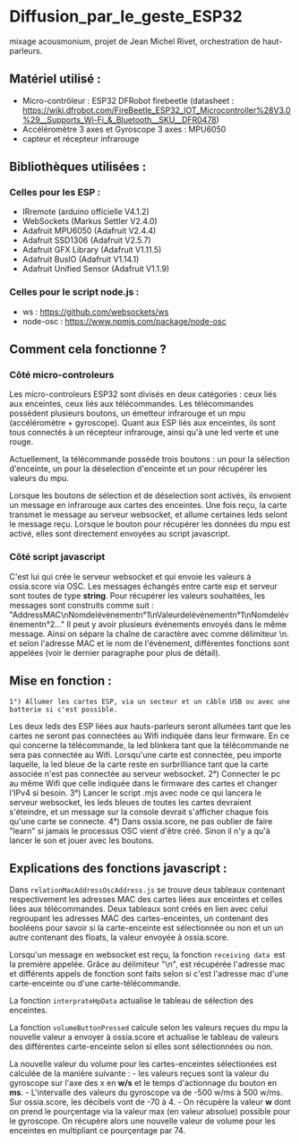 # Diffusion_par_le_geste_ESP32

mixage acousmonium, projet de Jean Michel Rivet, orchestration de haut-parleurs.  

## Matériel utilisé : 

- Micro-contrôleur : ESP32 DFRobot firebeetle (datasheet : https://wiki.dfrobot.com/FireBeetle_ESP32_IOT_Microcontroller%28V3.0%29__Supports_Wi-Fi_&_Bluetooth__SKU__DFR0478)
- Accéléromètre 3 axes et Gyroscope 3 axes : MPU6050
- capteur et récepteur infrarouge 

## Bibliothèques utilisées : 
### Celles pour les ESP :

- IRremote (arduino officielle V4.1.2)
- WebSockets (Markus Settler V2.4.0)
- Adafruit MPU6050 (Adafruit V2.4.4)
- Adafruit SSD1306 (Adafruit V2.5.7)
- Adafruit GFX Library (Adafruit V1.11.5)
- Adafruit BusIO (Adafruit V1.14.1)
- Adafruit Unified Sensor (Adafruit V1.1.9)

### Celles pour le script node.js : 
- ws : https://github.com/websockets/ws
- node-osc : https://www.npmjs.com/package/node-osc

## Comment cela fonctionne ? 
### Côté micro-controleurs 

Les micro-controleurs ESP32 sont divisés en deux catégories : ceux liés aux enceintes, ceux liés aux télécommandes. 
Les télécommandes possèdent plusieurs boutons, un émetteur infrarouge et un mpu (accéléromètre + gyroscope). Quant aux ESP liés aux enceintes, ils sont tous connectés à un récepteur infrarouge, ainsi qu'à une led verte et une rouge. 

Actuellement, la télécommande possède trois boutons : un pour la sélection d'enceinte, un pour la déselection d'enceinte et un pour récupérer les valeurs du mpu.

Lorsque les boutons de sélection et de déselection sont activés, ils envoient un message en infrarouge aux cartes des enceintes. Une fois reçu, la carte transmet le message au serveur websocket, et allume certaines leds selont le message reçu. 
Lorsque le bouton pour récupérer les données du mpu est activé, elles sont directement envoyées au script javascript. 

### Côté script javascript 

C'est lui qui crée le serveur websocket et qui envoie les valeurs à ossia.score via OSC. 
Les messages échangés entre carte esp et serveur sont toutes de type **string**. Pour récupérer les valeurs souhaitées, les messages sont construits comme suit : "AddressMAC\nNomdelévènementn°1\nValeurdelévènementn°1\nNomdelévènementn°2..." Il peut y avoir plusieurs évènements envoyés dans le même message. 
Ainsi on sépare la chaîne de caractère avec comme délimiteur \n. et selon l'adresse MAC et le nom de l'évènement, différentes fonctions sont appelées (voir le dernier paragraphe pour plus de détail).

## Mise en fonction :

    1°) Allumer les cartes ESP, via un secteur et un câble USB ou avec une batterie si c'est possible. 
Les deux leds des ESP liées aux hauts-parleurs seront allumées tant que les cartes ne seront pas connectées au Wifi indiquée dans leur firmware. 
En ce qui concerne la télécommande, la led blinkera tant que la télécommande ne sera pas connectée au Wifi. 
Lorsqu'une carte est connectée, peu importe laquelle, la led bleue de la carte reste en surbrilliance tant que la carte associée n'est pas connectée au serveur websocket. 
    2°) Connecter le pc au même Wifi que celle indiquée dans le firmware des cartes et changer l'IPv4 si besoin. 
    3°) Lancer le script .mjs avec node ce qui lancera le serveur websocket, les leds bleues de toutes les cartes devraient s'éteindre, et un message sur la console devrait s'afficher chaque fois qu'une carte se connecte. 
    4°) Dans ossia.score, ne pas oublier de faire "learn" si jamais le processus OSC vient d'être créé. Sinon il n'y a qu'à lancer le son et jouer avec les boutons.

## Explications des fonctions javascript  :

Dans ```relationMacAddressOscAddress.js``` se trouve deux tableaux contenant respectivement les adresses MAC des cartes liées aux enceintes et celles liées aux télécommandes. Deux tableaux sont créés en lien avec celui regroupant les adresses MAC des cartes-enceintes, un contenant des booléens pour savoir si la carte-enceinte est sélectionnée ou non et un un autre contenant des floats, la valeur envoyée à ossia.score. 

Lorsqu'un message en websocket est reçu, la fonction ```receiving data ```est la première appelée. Grâce au délimiteur "\n", est récupérée l'adresse mac et différents appels de fonction sont faits selon si c'est l'adresse mac d'une carte-enceinte ou d'une carte-télécommande. 

La fonction ``interprateHpData`` actualise le tableau de sélection des enceintes. 

La fonction ``volumeButtonPressed`` calcule selon les valeurs reçues du mpu la nouvelle valeur a envoyer à ossia.score et actualise le tableau de valeurs des différentes carte-enceinte selon si elles sont sélectionnées ou non.  

La nouvelle valeur du volume pour les cartes-enceintes sélectionées est calculée de la manière suivante : 
    - les valeurs reçues sont la valeur du gyroscope sur l'axe des x en **w/s** et le temps d'actionnage du bouton en **ms**. 
    - L'intervalle des valeurs du gyroscope va de -500 w/ms à 500 w/ms. Sur ossia.score, les décibels vont de -70 à 4.
    - On récupère la valeur **w** dont on prend le pourçentage via la valeur max (en valeur absolue) possible pour le gyroscope. On récupère alors une nouvelle valeur de volume pour les enceintes en multipliant ce pourçentage par 74. 